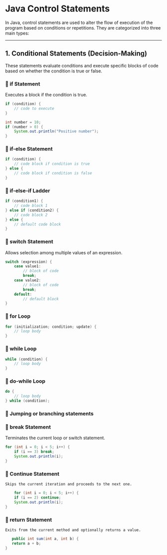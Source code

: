 # Java Control Statements

In Java, control statements are used to alter the flow of execution of the program based on conditions or repetitions. They are categorized into three main types:

---

## 1. Conditional Statements (Decision-Making)

These statements evaluate conditions and execute specific blocks of code based on whether the condition is true or false.

### 🔹 if Statement
Executes a block if the condition is true.

```java
if (condition) {
    // code to execute
}

int number = 10;
if (number > 0) {
    System.out.println("Positive number");
}
```

### 🔹  if-else Statement

```java
if (condition) {
    // code block if condition is true
} else {
    // code block if condition is false
}
```
### 🔹 if-else-if Ladder

```java
if (condition1) {
    // code block 1
} else if (condition2) {
    // code block 2
} else {
    // default code block
}
```

### 🔹 switch Statement
Allows selection among multiple values of an expression.

```java
switch (expression) {
    case value1:
        // block of code
        break;
    case value2:
        // block of code
        break;
    default:
        // default block
}
```
### 🔹 for Loop
``` java
for (initialization; condition; update) {
    // loop body
}

```

### 🔹 while Loop
```java
while (condition) {
    // loop body
}

```

### 🔹 do-while Loop
```java
do {
    // loop body
} while (condition);

```

### 🔹 Jumping or branching statements

### 🔹 break Statement
   Terminates the current loop or switch statement.
```java
for (int i = 0; i < 5; i++) {
    if (i == 3) break;
    System.out.println(i);
}
```

### 🔹 Continue Statement
    Skips the current iteration and proceeds to the next one.
```java
    for (int i = 0; i < 5; i++) {
    if (i == 2) continue;
    System.out.println(i);
}
 ```

### 🔹 return Statement
    Exits from the current method and optionally returns a value.
 ```java
    public int sum(int a, int b) {
    return a + b;
}
```


